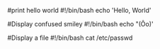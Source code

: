 #print hello world
#!/bin/bash
echo 'Hello, World'

#Display confused smiley
#!/bin/bash
echo "(Ôo)'

#Display a file 
#!/bin/bash
cat /etc/passwd
